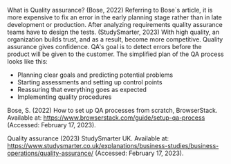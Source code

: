 What is Quality assurance?
(Bose, 2022)
Referring to Bose`s article, it is more expensive to fix an
error in the early planning stage rather than in late development or production.
After analyzing requirements quality assurance teams have to design the tests.
(StudySmarter, 2023)
With high quality, an organization builds trust, and as a result, become more competitive.
Quality assurance gives confidence. QA's goal is to detect errors before the product will be given to the customer. The simplified plan of the QA process looks like this:
- Planning clear goals and predicting potential problems
- Starting assessments and setting up control points
- Reassuring that everything goes as  expected
- Implementing quality procedures


Bose, S. (2022) How to set up QA processes from scratch, BrowserStack. Available at: https://www.browserstack.com/guide/setup-qa-process (Accessed: February 17, 2023). 

Quality assurance (2023) StudySmarter UK. Available at: https://www.studysmarter.co.uk/explanations/business-studies/business-operations/quality-assurance/ (Accessed: February 17, 2023). 